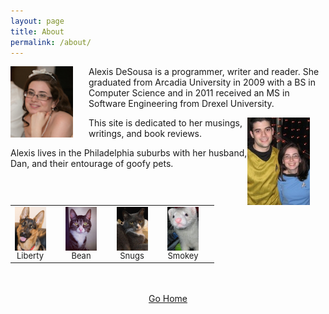 ```yaml
---
layout: page
title: About
permalink: /about/
---
```


<img src="/images/about/me.jpg" align="left" style="width:100%; height:100%; max-width:100px; max-height:150px; padding-right:25px;" />Alexis DeSousa is a programmer, writer and reader. She graduated from Arcadia University in 2009 with a BS in Computer Science and in 2011 received an MS in Software Engineering from Drexel University. 

<img src="/images/about/us.jpg" align="right" style="width:100%; height:100%; max-width:100px; max-height:150px; padding-right:25px;" />This site is dedicated to her musings, writings, and book reviews.

Alexis lives in the Philadelphia suburbs with her husband, Dan, and their entourage of goofy pets.
<center><table>
    <tr style="font-size:small; text-align:center;">
    <td style="padding-right:25px;"><img src="/images/about/lib.jpg" align="right" style="width:100%; height:100%; max-width:50px; max-height:70px;" /><br/>Liberty</td>
        <td style="padding-right:25px;"><img src="/images/about/bean.jpg" align="right" style="width:100%; height:100%; max-width:50px; max-height:70px;" /><br/>Bean</td>
        <td style="padding-right:25px;"><img src="/images/about/snugs.jpg" align="right" style="width:100%; height:100%; max-width:50px; max-height:70px;" /><br/>Snugs</td>
        <td style="padding-right:25px;"><img src="/images/about/smokey.jpg" align="right" style="width:100%; height:100%; max-width:50px; max-height:70px;" /><br/>Smokey</td>
    </tr>
</table>
<br/><br/>
<a href="/"><i class="fa fa-home"></i> Go Home</a>
</center>